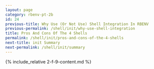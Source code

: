 ```yaml
---
layout: page
category: rbenv-pt-2b
id: 24
previous-title: Why Use (Or Not Use) Shell Integration In RBENV
previous-permalink: /shell/init/why-use-shell-integration
title: Pros And Cons Of The 4 Shells
permalink: /shell/init/pros-and-cons-of-the-4-shells
next-title: init Summary
next-permalink: /shell/init/summary
---
```


{% include_relative 2-f-9-content.md %}
